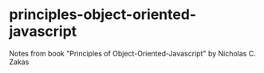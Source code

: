 # principles-object-oriented-javascript
Notes from book "Principles of Object-Oriented-Javascript" by Nicholas C. Zakas
